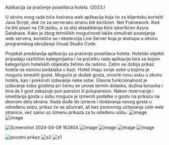 Aplikacija za praćenje posetilaca hotela. (2023.)

U okviru ovog rada biće kreirana web aplikacija koja će za klijentsku koristiti Java Script,
dok će za serversku stranu biti korišćen .Net Framework. Kod će biti pisan na C# jeziku, a za 
sloj skladištenja biće iskorišćen Azura Database. Kako je zbog tehničkih mogućnosti lakše simulirati
postojanje web servera, koristiće se i ekstenzija Live Server koja je dostupa u okviru
programskog okruženja Visual Studio Code.

Projekat predstavlja aplikaciju za praćenje posetilaca hotela. Hotelski objekti pripadaju
različitim kategorijama i na početku rada aplikacije bira se kojom kategorijom hotelskih
objekata želimo da radimo. Zatim se dobija prikaz hotela na osnovu podataka u bazi.
Hoteli imaju svoje sobe u kojima je moguće smestiti goste. Moguće je dodati gosta,
otvoriti novu sobu u okviru hotela, kao i prekinuti izdavanje neke sobe. Glavna
funkcionalnost je izdavanje soba gostima pri čemu se unose termin dolaska, dužina
boravka i bira da li gost zakazuje pun pansion ili polupansion. Nakon rezervacije i
smeštanja gosta u sobu moguće je izmeniti podatke o gostu na prikazu na desnom delu
ekrana. Kada dođe do izmene i dodavanja novog gosta u određenu sobu, prikaz će se
ažurirati, ali bez ponovnog učitavanja cele web stranice, već samo uz izmenu prikaza za tu
odeđenu sobu. 
![image](https://github.com/tasicaca/Hotel-management-application/assets/96747833/3ece0c9c-34e5-4da2-ac7a-70e85bec67fe)
![image](https://github.com/tasicaca/Hotel-management-application/assets/96747833/89ead3fb-9d61-4423-a63e-3aadb47b1f11)

![Screenshot 2024-04-09 162804](https://github.com/tasicaca/Hotel-management-application/assets/96747833/4fdf16a2-ae5f-43a4-a9e3-eb459f58b3ab)
![image](https://github.com/tasicaca/Hotel-management-application/assets/96747833/17197c59-0242-4fac-89e0-969910fbc61c)
![image](https://github.com/tasicaca/Hotel-management-application/assets/96747833/edddcc00-c645-4b20-b519-dd877f37b7cd)
![image](https://github.com/tasicaca/Hotel-management-application/assets/96747833/51818228-b680-49bb-86f6-1b15bbe3f6a4)
![image](https://github.com/tasicaca/Hotel-management-application/assets/96747833/12ce8887-129e-406e-9b33-4791745d3550)


![pocetni prikaz](https://github.com/tasicaca/Hotel-management-application/assets/96747833/59462713-cf6f-40ed-8b17-6a8db846354c)
![s2](https://github.com/tasicaca/Hotel-management-application/assets/96747833/6dc4f939-c0b8-4afc-a0f2-7ae8614144ae)
![s1](https://github.com/tasicaca/Hotel-management-application/assets/96747833/ce58a448-cd4c-4ee2-85aa-a5b06f5df945)

